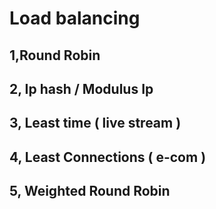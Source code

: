 # Load balancing

## 1,Round Robin

## 2, Ip hash / Modulus Ip

## 3, Least time ( live stream )

## 4, Least Connections ( e-com )

## 5, Weighted Round Robin